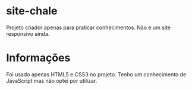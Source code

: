 # site-chale
Projeto criador apenas para praticar conhecimentos. Não é um site responsivo ainda.
# Informações
Foi usado apenas HTML5 e CSS3 no projeto. Tenho um conhecimento de JavaScript mas não optei por utilizar.
